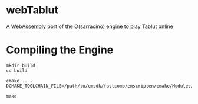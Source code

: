 # webTablut
A WebAssembly port of the O(sarracino) engine to play Tablut online

# Compiling the Engine
```
mkdir build
cd build

cmake .. -DCMAKE_TOOLCHAIN_FILE=/path/to/emsdk/fastcomp/emscripten/cmake/Modules/Platform/Emscripten.cmake

make
```

